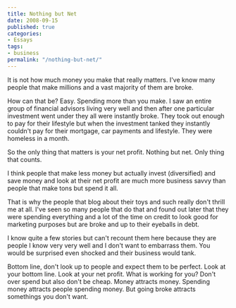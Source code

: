 ```yaml
---
title: Nothing but Net
date: 2008-09-15
published: true
categories:
- Essays
tags:
- business
permalink: "/nothing-but-net/"
---
```

It is not how much money you make that really matters. I've know many people that make millions and a vast majority of them are broke.

How can that be? Easy. Spending more than you make. I saw an entire group of financial advisors living very well and then after one particular investment went under they all were instantly broke. They took out enough to pay for their lifestyle but when the investment tanked they instantly couldn't pay for their mortgage, car payments and lifestyle. They were homeless in a month.

So the only thing that matters is your net profit. Nothing but net. Only thing that counts.

I think people that make less money but actually invest (diversified) and save money and look at their net profit are much more business savvy than people that make tons but spend it all.

That is why the people that blog about their toys and such really don't thrill me at all. I've seen so many people that do that and found out later that they were spending everything and a lot of the time on credit to look good for marketing purposes but are broke and up to their eyeballs in debt.

I know quite a few stories but can't recount them here because they are people I know very very well and I don't want to embarrass them. You would be surprised even shocked and their business would tank.

Bottom line, don't look up to people and expect them to be perfect. Look at your bottom line. Look at your net profit. What is working for you? Don't over spend but also don't be cheap. Money attracts money. Spending money attracts people spending money. But going broke attracts somethings you don't want.
